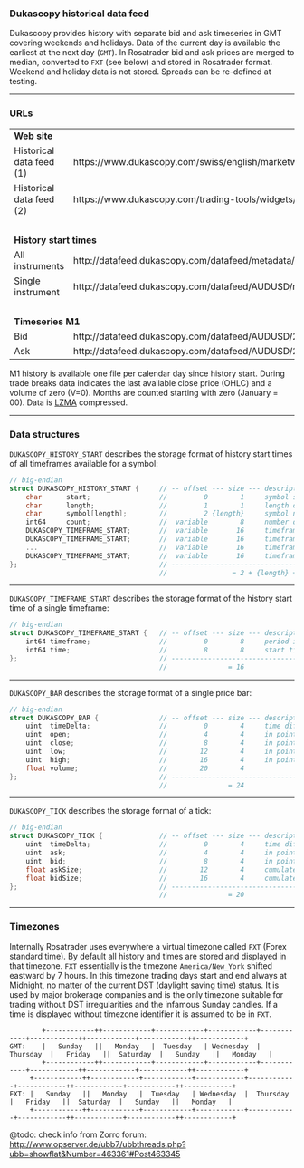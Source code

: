 
### Dukascopy historical data feed  

Dukascopy provides history with separate bid and ask timeseries in GMT covering weekends and holidays. Data of the current
day is available the earliest at the next day (`GMT`). In Rosatrader bid and ask prices are merged to median, converted to
`FXT` (see below) and stored in Rosatrader format. Weekend and holiday data is not stored. Spreads can be re-defined at testing.

---


### URLs

<table>
<tr>
    <td colspan="2"> <b>Web site</b> </td>
</tr>
<tr>
    <td> Historical data feed (1) </td>
    <td> https://www.dukascopy.com/swiss/english/marketwatch/historical/ </td>
</tr>
<tr>
    <td> Historical data feed (2) </td>
    <td> https://www.dukascopy.com/trading-tools/widgets/quotes/historical_data_feed </td>
</tr>
<tr>
    <td colspan="2"><br></td>
</tr>

<tr>
    <td colspan="2"> <b>History start times</b> </td>
</tr>
<tr>
    <td> All instruments </td>
    <td> http://datafeed.dukascopy.com/datafeed/metadata/HistoryStart.bi5 </td>
</tr>
<tr>
    <td> Single instrument </td>
    <td> http://datafeed.dukascopy.com/datafeed/AUDUSD/metadata/HistoryStart.bi5 </td>
</tr>
<tr>
    <td colspan="2"><br></td>
</tr>

<tr>
    <td colspan="2"> <b>Timeseries M1</b> </td>
</tr>
<tr>
    <td> Bid </td>
    <td> http://datafeed.dukascopy.com/datafeed/AUDUSD/2013/00/10/BID_candles_min_1.bi5 </td>
</tr>
<tr>
    <td> Ask </td>
    <td> http://datafeed.dukascopy.com/datafeed/AUDUSD/2013/11/31/ASK_candles_min_1.bi5 </td>
</tr>
</table>

M1 history is available one file per calendar day since history start. During trade breaks data indicates the last available
close price (OHLC) and a volume of zero (V=0). Months are counted starting with zero (January = 00).
Data is [LZMA](https://en.wikipedia.org/wiki/Lempel%E2%80%93Ziv%E2%80%93Markov_chain_algorithm) compressed.

---


### Data structures

`DUKASCOPY_HISTORY_START` describes the storage format of history start times of all timeframes available for a symbol:
```C++
// big-endian
struct DUKASCOPY_HISTORY_START {     // -- offset --- size --- description -----------------------------------------------
    char      start;                 //         0        1     symbol start marker (always NULL)
    char      length;                //         1        1     length of the following symbol name
    char      symbol[length];        //         2 {length}     symbol name (no terminating NULL character)
    int64     count;                 //  variable        8     number of timeframe start records to follow
    DUKASCOPY_TIMEFRAME_START;       //  variable       16     timeframe start structure
    DUKASCOPY_TIMEFRAME_START;       //  variable       16     timeframe start structure
    ...                              //  variable       16     timeframe start structure
    DUKASCOPY_TIMEFRAME_START;       //  variable       16     timeframe start structure
};                                   // ----------------------------------------------------------------------------------
                                     //                = 2 + {length} + {count}*16
```
---

`DUKASCOPY_TIMEFRAME_START` describes the storage format of the history start time of a single timeframe:
```C++
// big-endian
struct DUKASCOPY_TIMEFRAME_START {   // -- offset --- size --- description -----------------------------------------------
    int64 timeframe;                 //         0        8     period in minutes as a Java timestamp: 0|-1 = PERIOD_TICK
    int64 time;                      //         8        8     start time as a Java timestamp:        INT_MAX = n/a
};                                   // ----------------------------------------------------------------------------------
                                     //               = 16
```
---

`DUKASCOPY_BAR` describes the storage format of a single price bar:
```C++
// big-endian
struct DUKASCOPY_BAR {               // -- offset --- size --- description -----------------------------------------------
    uint  timeDelta;                 //         0        4     time difference in seconds since 00:00 GMT
    uint  open;                      //         4        4     in point
    uint  close;                     //         8        4     in point
    uint  low;                       //        12        4     in point
    uint  high;                      //        16        4     in point
    float volume;                    //        20        4
};                                   // ----------------------------------------------------------------------------------
                                     //               = 24
```
---

`DUKASCOPY_TICK` describes the storage format of a tick:
```C++
// big-endian
struct DUKASCOPY_TICK {              // -- offset --- size --- description -----------------------------------------------
    uint  timeDelta;                 //         0        4     time difference in msec since start of the hour
    uint  ask;                       //         4        4     in point
    uint  bid;                       //         8        4     in point
    float askSize;                   //        12        4     cumulated ask size in lot (min. 1)
    float bidSize;                   //        16        4     cumulated bid size in lot (min. 1)
};                                   // ----------------------------------------------------------------------------------
                                     //               = 20
```
---


### Timezones

Internally Rosatrader uses everywhere a virtual timezone called `FXT` (Forex standard time). By default all history and times
are stored and displayed in that timezone. `FXT` essentially is the timezone `America/New_York` shifted eastward by 7 hours.
In this timezone trading days start and end always at Midnight, no matter of the current DST (daylight saving time) status.
It is used by major brokerage companies and is the only timezone suitable for trading without DST irregularities and the
infamous Sunday candles. If a time is displayed without timezone identifier it is assumed to be in `FXT`.
```
        +------------++------------+------------+------------+------------+------------++------------+------------++------------+
GMT:    |   Sunday   ||   Monday   |  Tuesday   | Wednesday  |  Thursday  |   Friday   ||  Saturday  |   Sunday   ||   Monday   |
        +------------++------------+------------+------------+------------+------------++------------+------------++------------+
     +------------++------------+------------+------------+------------+------------++------------+------------++------------+
FXT: |   Sunday   ||   Monday   |  Tuesday   | Wednesday  |  Thursday  |   Friday   ||  Saturday  |   Sunday   ||   Monday   |
     +------------++------------+------------+------------+------------+------------++------------+------------++------------+
```
@todo: check info from Zorro forum:  http://www.opserver.de/ubb7/ubbthreads.php?ubb=showflat&Number=463361#Post463345
